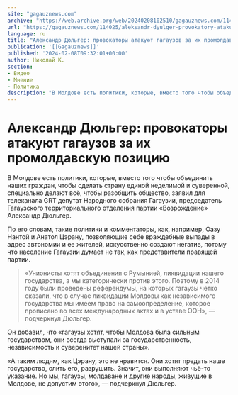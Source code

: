 ```yaml
---
site: "gagauznews.com"
archive: "https://web.archive.org/web/20240208102510/gagauznews.com/114025/aleksandr-dyulger-provokatory-atakuyut-gagauzov-za-ih-promoldavskuyu-pozitsiyu.html"
url: "https://gagauznews.com/114025/aleksandr-dyulger-provokatory-atakuyut-gagauzov-za-ih-promoldavskuyu-pozitsiyu.html"
language: ru
title: "Александр Дюльгер: провокаторы атакуют гагаузов за их промолдавскую позицию"
publication: '[[Gagauznews]]'
published: '2024-02-08T09:32:01+00:00'
author: Николай К.
section:
- Видео
- Мнение
- Политика
description: "В Молдове есть политики, которые, вместо того чтобы объединить наших граждан, чтобы сделать страну единой неделимой и суверенной, специально делают всё, чтобы разобщить общество, заявил для телеканала GRT депутат Народного собрания Гагаузии, председатель Гагаузского территориального отделения партии «Возрождение» Александр Дюльгер. По его словам, такие политики и комментаторы, как, например, Оазу Нантой и Анатол Цэрану, позволяющие себе враждебные выпады в адрес автономии и ее жителей, искусственно создают негатив, потому что население Гагаузии думает не так, как представители правящей партии. «Унионисты хотят объединения с Румынией, ликвидации нашего государства, а мы категорически против этого. Поэтому в 2014 году были проведены референдумы, на которых […]"
---
```


# Александр Дюльгер: провокаторы атакуют гагаузов за их промолдавскую позицию

В Молдове есть политики, которые, вместо того чтобы объединить наших граждан, чтобы сделать страну единой неделимой и суверенной, специально делают всё, чтобы разобщить общество, заявил для телеканала GRT депутат Народного собрания Гагаузии, председатель Гагаузского территориального отделения партии «Возрождение» Александр Дюльгер.

По его словам, такие политики и комментаторы, как, например, Оазу Нантой и Анатол Цэрану, позволяющие себе враждебные выпады в адрес автономии и ее жителей, искусственно создают негатив, потому что население Гагаузии думает не так, как представители правящей партии.

> «Унионисты хотят объединения с Румынией, ликвидации нашего государства, а мы категорически против этого. Поэтому в 2014 году были проведены референдумы, на которых гагаузы чётко сказали, что в случае ликвидации Молдовы как независимого государства мы имеем право на самоопределение, которое прописано во всех международных актах и в уставе ООН», — подчеркнул Дюльгер.

Он добавил, что «гагаузы хотят, чтобы Молдова была сильным государством, они всегда выступали за государственность, независимость и суверенитет нашей страны».

«А таким людям, как Цэрану, это не нравится. Они хотят предать наше государство, слить его, разрушить. Значит, они выполняют чьё-то указание. Но мы, гагаузы, молдаване и другие народы, живущие в Молдове, не допустим этого», — подчеркнул Дюльгер.